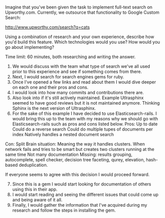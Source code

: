 Imagine that you've been given the task to implement full-text search on Upworthy.com. Currently, we outsource that functionality to Google Custom Search:

http://www.upworthy.com/search?q=cats

Using a combination of research and your own experience, describe how you'd build this feature. Which technologies would you use? How would you go about implementing?

Time limit: 60 minutes, both researching and writing the answer.

1. We would discuss with the team what type of search we've all used prior to this experience and see if something comes from there.
2. Next, I would search for search engines gems for ruby.
3. Once I've opened a few links and read about them I would dive deeper on each one and their pros and cons.
4. I would look into how many commits and contributions there are.
5. Also look into if it's still actively maintained. Example Utlrasphinx seemed to have good reviews but it is not maintained anymore. Thinking Sphinx is the next version of Ultrasphinx.
6. For the sake of this example I have decided to use Elasticsearch-rails. I would bring this up to the team with my reasons why we should go with Elasticsearch-rails such as pros and cons listed below.
Pros:
Up to date
Could do a reverse search
Could do multiple tupes of documents per index
Natively handles a nested document search

Con:
Split Brain situation: Meaning the way it handles clusters. When network fails and tries to be smart but creates two clusters running at the same time
Not many documentation
Missing: results grouping, autocomplete, spell checker, decision tree faceting, qurey, elevation, hash-based deduplication.


If everyone seems to agree with this decision I would proceed forward.

7. Since this is a gem I would start looking for documentation of others using this in their app.
8. I would start reading and seeing the different issues that could come up and being aware of it all.
9. Finally, I would gather the information that I've acquired during my research and follow the steps in installing the gem.
